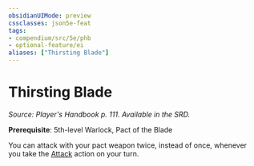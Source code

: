 ```yaml
---
obsidianUIMode: preview
cssclasses: json5e-feat
tags:
- compendium/src/5e/phb
- optional-feature/ei
aliases: ["Thirsting Blade"]
---
```

# Thirsting Blade
*Source: Player's Handbook p. 111. Available in the SRD.*  

**Prerequisite**: 5th-level Warlock, Pact of the Blade

You can attack with your pact weapon twice, instead of once, whenever you take the [Attack](4-Resources/Compendium/rules/actions.md#Attack) action on your turn.